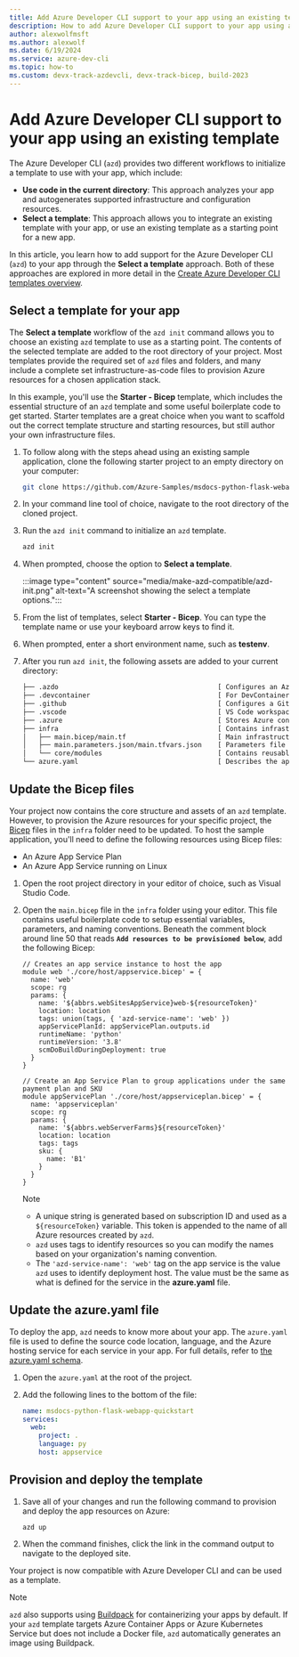 ```yaml
---
title: Add Azure Developer CLI support to your app using an existing template
description: How to add Azure Developer CLI support to your app using an existing template
author: alexwolfmsft
ms.author: alexwolf
ms.date: 6/19/2024
ms.service: azure-dev-cli
ms.topic: how-to
ms.custom: devx-track-azdevcli, devx-track-bicep, build-2023
---
```


# Add Azure Developer CLI support to your app using an existing template

The Azure Developer CLI (`azd`) provides two different workflows to initialize a template to use with your app, which include:

- **Use code in the current directory**: This approach analyzes your app and autogenerates supported infrastructure and configuration resources.
- **Select a template**: This approach allows you to integrate an existing template with your app, or use an existing template as a starting point for a new app.

In this article, you learn how to add support for the Azure Developer CLI (`azd`) to your app through the **Select a template** approach. Both of these approaches are explored in more detail in the [Create Azure Developer CLI templates overview](make-azd-compatible.md).

## Select a template for your app

The **Select a template** workflow of the `azd init` command allows you to choose an existing `azd` template to use as a starting point. The contents of the selected template are added to the root directory of your project. Most templates provide the required set of `azd` files and folders, and many include a complete set infrastructure-as-code files to provision Azure resources for a chosen application stack.

In this example, you'll use the **Starter - Bicep** template, which includes the essential structure of an `azd` template and some useful boilerplate code to get started. Starter templates are a great choice when you want to scaffold out the correct template structure and starting resources, but still author your own infrastructure files.

1. To follow along with the steps ahead using an existing sample application, clone the following starter project to an empty directory on your computer:

    ```bash
    git clone https://github.com/Azure-Samples/msdocs-python-flask-webapp-quickstart
    ```

1. In your command line tool of choice, navigate to the root directory of the cloned project.

1. Run the `azd init` command to initialize an `azd` template.

    ```bash
    azd init
    ```

1. When prompted, choose the option to **Select a template**.

    :::image type="content" source="media/make-azd-compatible/azd-init.png" alt-text="A screenshot showing the select a template options.":::

1. From the list of templates, select **Starter - Bicep**. You can type the template name or use your keyboard arrow keys to find it.

1. When prompted, enter a short environment name, such as **testenv**.

1. After you run `azd init`, the following assets are added to your current directory:

    ```txt
    ├── .azdo                                        [ Configures an Azure Pipeline ]
    ├── .devcontainer                                [ For DevContainer ]
    ├── .github                                      [ Configures a GitHub workflow ]
    ├── .vscode                                      [ VS Code workspace configurations ]
    ├── .azure                                       [ Stores Azure configurations and environment variables ]
    ├── infra                                        [ Contains infrastructure as code files ]
    │   ├── main.bicep/main.tf                       [ Main infrastructure file ]
    │   ├── main.parameters.json/main.tfvars.json    [ Parameters file ]
    │   └── core/modules                             [ Contains reusable Bicep/Terraform modules ]
    └── azure.yaml                                   [ Describes the app and type of Azure resources]
    ```

## Update the Bicep files

Your project now contains the core structure and assets of an `azd` template. However, to provision the Azure resources for your specific project, the [Bicep](/azure/azure-resource-manager/bicep) files in the `infra` folder need to be updated. To host the sample application, you'll need to define the following resources using Bicep files:

- An Azure App Service Plan
- An Azure App Service running on Linux

1. Open the root project directory in your editor of choice, such as Visual Studio Code.

1. Open the `main.bicep` file in the `infra` folder using your editor. This file contains useful boilerplate code to setup essential variables, parameters, and naming conventions. Beneath the comment block around line 50 that reads **`Add resources to be provisioned below`**, add the following Bicep:

    ```bicep
    // Creates an app service instance to host the app
    module web './core/host/appservice.bicep' = {
      name: 'web'
      scope: rg
      params: {
        name: '${abbrs.webSitesAppService}web-${resourceToken}'
        location: location
        tags: union(tags, { 'azd-service-name': 'web' })
        appServicePlanId: appServicePlan.outputs.id
        runtimeName: 'python'
        runtimeVersion: '3.8'
        scmDoBuildDuringDeployment: true
      }
    }
    
    // Create an App Service Plan to group applications under the same payment plan and SKU
    module appServicePlan './core/host/appserviceplan.bicep' = {
      name: 'appserviceplan'
      scope: rg
      params: {
        name: '${abbrs.webServerFarms}${resourceToken}'
        location: location
        tags: tags
        sku: {
          name: 'B1'
        }
      }
    }
    ```

    > [!NOTE]
    > - A unique string is generated based on subscription ID and used as a `${resourceToken}` variable. This token is appended to the name of all Azure resources created by `azd`.
    > - `azd` uses tags to identify resources so you can modify the names based on your organization's naming convention.
    > - The `'azd-service-name': 'web'` tag on the app service is the value `azd` uses to identify deployment host. The value must be the same as what is defined for the service in the **azure.yaml** file.

## Update the azure.yaml file

To deploy the app, `azd` needs to know more about your app. The `azure.yaml` file is used to define the source code location, language, and the Azure hosting service for each service in your app. For full details, refer to [the azure.yaml schema](azd-schema.md).

1. Open the `azure.yaml` at the root of the project.

1. Add the following lines to the bottom of the file:

    ```yml
    name: msdocs-python-flask-webapp-quickstart
    services:
      web:
        project: .
        language: py
        host: appservice
    ```

## Provision and deploy the template

1. Save all of your changes and run the following command to provision and deploy the app resources on Azure:

    ```azdeveloper
    azd up
    ```

1. When the command finishes, click the link in the command output to navigate to the deployed site.

Your project is now compatible with Azure Developer CLI and can be used as a template.

> [!NOTE]
> `azd` also supports using [Buildpack](https://buildpacks.io/) for containerizing your apps by default. If your `azd` template targets Azure Container Apps or Azure Kubernetes Service but does not include a Docker file, `azd` automatically generates an image using Buildpack.
